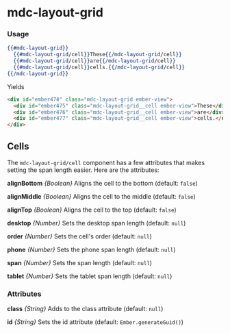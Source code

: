 # mdc-layout-grid

### Usage

```hbs
{{#mdc-layout-grid}}
  {{#mdc-layout-grid/cell}}These{{/mdc-layout-grid/cell}}
  {{#mdc-layout-grid/cell}}are{{/mdc-layout-grid/cell}}
  {{#mdc-layout-grid/cell}}cells.{{/mdc-layout-grid/cell}}
{{/mdc-layout-grid}}
```

Yields

```html
<div id="ember474" class="mdc-layout-grid ember-view">
  <div id="ember475" class="mdc-layout-grid__cell ember-view">These</div>
  <div id="ember476" class="mdc-layout-grid__cell ember-view">are</div>
  <div id="ember477" class="mdc-layout-grid__cell ember-view">cells.</div>
</div>
```

## Cells

The `mdc-layout-grid/cell` component has a few attributes that makes setting the span length easier. Here are the attributes:

**alignBottom** *{Boolean}* Aligns the cell to the bottom (default: `false`)

**alignMiddle** *{Boolean}* Aligns the cell to the middle (default: `false`)

**alignTop** *{Boolean}* Aligns the cell to the top (default: `false`)

**desktop** *{Number}* Sets the desktop span length (default: `null`)

**order** *{Number}* Sets the cell's order (default: `null`)

**phone** *{Number}* Sets the phone span length (default: `null`)

**span** *{Number}* Sets the span length (default: `null`)

**tablet** *{Number}* Sets the tablet span length (default: `null`)

### Attributes

**class** *{String}* Adds to the class attribute (default: `null`)

**id** *{String}* Sets the id attribute (default: `Ember.generateGuid()`)
